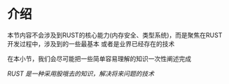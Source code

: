 # 介绍

本节内容不会涉及到RUST的核心能力(内存安全、类型系统)，而是聚焦在RUST开发过程中，涉及到的一些最基本
或者是业界已经存在的技术 

在本小节，我们会尽可能把一些简单容易理解的知识一次性阐述完成

*RUST 是一种采用股哦去的知识，解决将来问题的技术*



